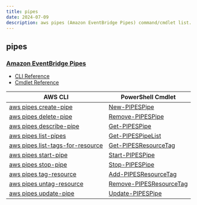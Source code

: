 ```yaml
---
title: pipes
date: 2024-07-09
description: aws pipes (Amazon EventBridge Pipes) command/cmdlet list.
---
```


## pipes

### [Amazon EventBridge Pipes](https://aws.amazon.com/eventbridge/pipes/)

* [CLI Reference](https://awscli.amazonaws.com/v2/documentation/api/latest/reference/pipes/index.html)
* [Cmdlet Reference](https://docs.aws.amazon.com/powershell/latest/reference/items/Pipes_cmdlets.html)

|AWS CLI|PowerShell Cmdlet|
|----|----|
|[aws pipes create-pipe](https://awscli.amazonaws.com/v2/documentation/api/latest/reference/pipes/create-pipe.html)|[New-PIPESPipe](https://docs.aws.amazon.com/powershell/latest/reference/items/New-PIPESPipe.html)|
|[aws pipes delete-pipe](https://awscli.amazonaws.com/v2/documentation/api/latest/reference/pipes/delete-pipe.html)|[Remove-PIPESPipe](https://docs.aws.amazon.com/powershell/latest/reference/items/Remove-PIPESPipe.html)|
|[aws pipes describe-pipe](https://awscli.amazonaws.com/v2/documentation/api/latest/reference/pipes/describe-pipe.html)|[Get-PIPESPipe](https://docs.aws.amazon.com/powershell/latest/reference/items/Get-PIPESPipe.html)|
|[aws pipes list-pipes](https://awscli.amazonaws.com/v2/documentation/api/latest/reference/pipes/list-pipes.html)|[Get-PIPESPipeList](https://docs.aws.amazon.com/powershell/latest/reference/items/Get-PIPESPipeList.html)|
|[aws pipes list-tags-for-resource](https://awscli.amazonaws.com/v2/documentation/api/latest/reference/pipes/list-tags-for-resource.html)|[Get-PIPESResourceTag](https://docs.aws.amazon.com/powershell/latest/reference/items/Get-PIPESResourceTag.html)|
|[aws pipes start-pipe](https://awscli.amazonaws.com/v2/documentation/api/latest/reference/pipes/start-pipe.html)|[Start-PIPESPipe](https://docs.aws.amazon.com/powershell/latest/reference/items/Start-PIPESPipe.html)|
|[aws pipes stop-pipe](https://awscli.amazonaws.com/v2/documentation/api/latest/reference/pipes/stop-pipe.html)|[Stop-PIPESPipe](https://docs.aws.amazon.com/powershell/latest/reference/items/Stop-PIPESPipe.html)|
|[aws pipes tag-resource](https://awscli.amazonaws.com/v2/documentation/api/latest/reference/pipes/tag-resource.html)|[Add-PIPESResourceTag](https://docs.aws.amazon.com/powershell/latest/reference/items/Add-PIPESResourceTag.html)|
|[aws pipes untag-resource](https://awscli.amazonaws.com/v2/documentation/api/latest/reference/pipes/untag-resource.html)|[Remove-PIPESResourceTag](https://docs.aws.amazon.com/powershell/latest/reference/items/Remove-PIPESResourceTag.html)|
|[aws pipes update-pipe](https://awscli.amazonaws.com/v2/documentation/api/latest/reference/pipes/update-pipe.html)|[Update-PIPESPipe](https://docs.aws.amazon.com/powershell/latest/reference/items/Update-PIPESPipe.html)|

